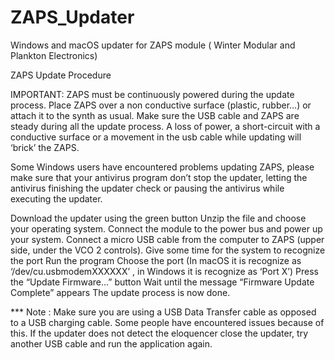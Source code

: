 # ZAPS_Updater
Windows and macOS updater for ZAPS module ( Winter Modular and Plankton Electronics)

ZAPS Update Procedure

IMPORTANT: ZAPS must be continuously powered during the update process. Place ZAPS over a non conductive surface (plastic, rubber…) or attach it to the synth as usual.  Make sure the USB cable and ZAPS are steady during all the update process. A loss of power, a short-circuit with a conductive surface or a movement in the usb cable while updating will ‘brick’ the ZAPS.

Some Windows users have encountered problems updating ZAPS, please make sure that your antivirus program don’t stop the updater, letting the antivirus finishing the updater check or pausing the antivirus while executing the updater.

Download the updater using the green button
Unzip the file and choose your operating system.
Connect the module to the power bus and power up your system.
Connect a micro USB cable from the computer to ZAPS (upper  side, under the VCO  2 controls).
Give some time for the system to recognize the port
Run the program
Choose the port (In macOS it is recognize as ‘/dev/cu.usbmodemXXXXXX’ , in Windows it is recognize as ‘Port X’)
Press the “Update Firmware…” button
Wait until the message “Firmware Update Complete” appears
The update process is now done. 

*** Note : 
Make sure you are using a USB Data Transfer cable as opposed to a USB charging cable. Some people have encountered issues because of this. If the updater does not detect the eloquencer close the updater, try another USB cable and run the application again.



